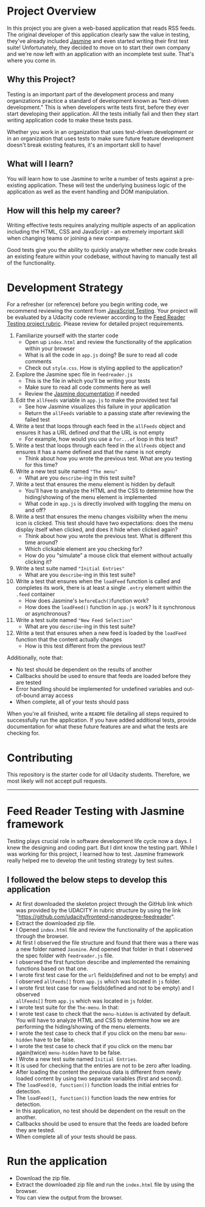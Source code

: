 # Project Overview

In this project you are given a web-based application that reads RSS feeds. The original developer of this application clearly saw the value in testing, they've already included [Jasmine](http://jasmine.github.io/) and even started writing their first test suite! Unfortunately, they decided to move on to start their own company and we're now left with an application with an incomplete test suite. That's where you come in.

## Why this Project?

Testing is an important part of the development process and many organizations practice a standard of development known as "test-driven development." This is when developers write tests first, before they ever start developing their application. All the tests initially fail and then they start writing application code to make these tests pass.

Whether you work in an organization that uses test-driven development or in an organization that uses tests to make sure future feature development doesn't break existing features, it's an important skill to have!

## What will I learn?

You will learn how to use Jasmine to write a number of tests against a pre-existing application. These will test the underlying business logic of the application as well as the event handling and DOM manipulation.

## How will this help my career?

Writing effective tests requires analyzing multiple aspects of an application including the HTML, CSS and JavaScript - an extremely important skill when changing teams or joining a new company.

Good tests give you the ability to quickly analyze whether new code breaks an existing feature within your codebase, without having to manually test all of the functionality.

# Development Strategy

For a refresher (or reference) before you begin writing code, we recommend reviewing the content from [JavaScript Testing](https://www.udacity.com/course/javascript-testing--ud549). Your project will be evaluated by a Udacity code reviewer according to the [Feed Reader Testing project rubric](https://review.udacity.com/#!/rubrics/18/view). Please review for detailed project requirements.

1.  Familiarize yourself with the starter code
    -   Open up `index.html` and review the functionality of the application within your browser
    -   What is all the code in `app.js` doing? Be sure to read all code comments
    -   Check out `style.css`. How is styling applied to the application?
2.  Explore the Jasmine spec file in `feedreader.js`
    -   This is the file in which you'll be writing your tests
    -   Make sure to read all code comments here as well
    -   Review the [Jasmine documentation](http://jasmine.github.io) if needed
3.  Edit the `allFeeds` variable in `app.js` to make the provided test fail
    -   See how Jasmine visualizes this failure in your application
    -   Return the `allFeeds` variable to a passing state after reviewing the failed test
4.  Write a test that loops through each feed in the `allFeeds` object and ensures it has a URL defined _and_ that the URL is not empty
    -   For example, how would you use a `for...of` loop in this test?
5.  Write a test that loops through each feed in the `allFeeds` object and ensures it has a name defined and that the name is not empty
    -   Think about how you wrote the previous test. What are you testing for this time?
6.  Write a new test suite named `"The menu"`
    -   What are you `describe`-ing in this test suite?
7.  Write a test that ensures the menu element is hidden by default
    -   You'll have to analyze the HTML and the CSS to determine how the hiding/showing of the menu element is implemented
    -   What code in `app.js` is directly involved with toggling the menu on and off?
8.  Write a test that ensures the menu changes visibility when the menu icon is clicked. This test should have two expectations: does the menu display itself when clicked, and does it hide when clicked again?
    -   Think about how you wrote the previous test. What is different this time around?
    -   Which clickable element are you checking for?
    -   How do you "simulate" a mouse click that element without actually clicking it?
9.  Write a test suite named `"Initial Entries"`
    -   What are you `describe`-ing in this test suite?
10. Write a test that ensures when the `loadFeed` function is called and completes its work, there is at least a single `.entry` element within the `.feed` container
    -   How does Jasmine's `beforeEach()`function work?
    -   How does the `loadFeed()` function in `app.js` work? Is it synchronous or asynchronous?
11. Write a test suite named `"New Feed Selection"`
    -   What are you `describe`-ing in this test suite?
12. Write a test that ensures when a new feed is loaded by the `loadFeed` function that the content actually changes
    -   How is this test different from the previous test?

Additionally, note that:

-   No test should be dependent on the results of another
-   Callbacks should be used to ensure that feeds are loaded before they are tested
-   Error handling should be implemented for undefined variables and out-of-bound array access
-   When complete, all of your tests should pass

When you're all finished, write a `README` file detailing all steps required to successfully run the application. If you have added additional tests, provide documentation for what these future features are and what the tests are checking for.

# Contributing

This repository is the starter code for _all_ Udacity students. Therefore, we most likely will not accept pull requests.

________________________________________

# Feed Reader Testing with Jasmine framework

Testing plays crucial role in software development life cycle now a days. I knew the designing and coding part. But I dint know the testing part. While I was working for this project, I learned how to test. Jasmine framework really helped me to develop the unit testing strategy by test suites.

## I followed the below steps to develop this application

-   At first downloaded the skeleton project through the GitHub link which was provided by the UDACITY in rubric structure by using the link "<https://github.com/udacity/frontend-nanodegree-feedreader>".
-   Extract the downloaded zip file.
-   I Opened `index.html` file and review the functionality of the application through the  browser.
-   At first I observed the file structure and found that there was a there was a new folder named `Jasmine`. And opened that folder in that I observed the spec folder with `feedreader.js` file.
-   I observed the first function describe and implemented the remaining functions based on that one.
-   I wrote first test case for the `url` fields(defined and not to be empty) and I observed `allFeeds[]` from  `app.js` which was located in `js` folder.
-   I wrote first test case for `name` fields(defined and not to be empty) and I observed  
    `allFeeds[]` from  `app.js` which was located in `js` folder.
-   I wrote test suite for the `The-menu`. In that:
-   I wrote test case to check that the `menu-hidden` is activated by default. You will have to analyze HTML and CSS to determine how we are performing the hiding/showing of the menu elements.
-   I wrote the test case to check that if you click on the menu bar `menu-hidden` have to be false.
-   I wrote the test case to check that if you click on the menu bar again(twice) `menu-hidden` have to be false.
-   I Wrote a new test suite named `Initial Entries`.
-   It is used for checking that the entries are not to be zero after loading.
-   After loading the content the previous data is different from newly loaded content by using two separate variables (first and second).
-   The `loadFeed(0, function())` function loads the initial entries for detection.
-   The `loadFeed(1, function())` function loads the new entries for detection.
-   In this application, no test should be dependent on the result on the another.
-   Callbacks should be used to ensure that the feeds are loaded before they are tested.
-   When complete all of your tests should be pass.

# Run the application

- Download the zip file.
- Extract the downloaded zip file and run the `index.html` file by using the browser.
- You can view the output from the browser.

